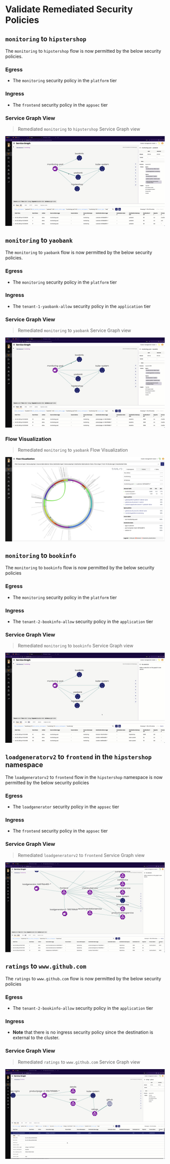 # Validate Remediated Security Policies

## `monitoring` to `hipstershop`

The `monitoring` to `hipstershop` flow is now permitted by the below security policies.

### Egress

- The `monitoring` security policy in the `platform` tier

### Ingress

- The `frontend` security policy in the `appsec` tier

### Service Graph View

> Remediated `monitoring` to `hipstershop` Service Graph view

![sg-monitoring-hipstershop-gif](images/sg-monitoring-hipstershop.gif)

## `monitoring` to `yaobank`

The `monitoring` to `yaobank` flow is now permitted by the below security policies.

### Egress

- The `monitoring` security policy in the `platform` tier

### Ingress

- The `tenant-1-yaobank-allow` security policy in the `application` tier

### Service Graph View

> Remediated `monitoring` to `yaobank` Service Graph view

![sg-monitoring-yaobank-gif](images/sg-monitoring-yaobank.gif)

### Flow Visualization

> Remediated `monitoring` to `yaobank` Flow Visualization

![fv-monitoring-yaobank-gif](images/fv-monitoring-yaobank.png)

## `monitoring` to `bookinfo`

The `monitoring` to `bookinfo` flow is now permitted by the below security policies

### Egress

- The `monitoring` security policy in the `platform` tier

### Ingress

- The `tenant-2-bookinfo-allow` security policy in the `application` tier

### Service Graph View

> Remediated `monitoring` to `bookinfo` Service Graph view

![sg-monitor-bookinfo-gif](images/sg-monitor-bookinfo.gif)


## `loadgeneratorv2` to `frontend` in the `hipstershop` namespace

The `loadgeneratorv2` to `frontend` flow in the `hipstershop` namespace is now permitted by the below security policies

### Egress

- The `loadgenerator` security policy in the `appsec` tier

### Ingress

- The `frontend` security policy in the `appsec` tier

### Service Graph View

> Remediated `loadgeneratorv2` to `frontend`  Service Graph view

![sg-loadgeneratorv2-frontened-gif](images/loadgeneratorv2-frontend.gif)

## `ratings` to `www.github.com`

The `ratings` to `www.github.com` flow is now permitted by the below security policies

### Egress

- The `tenant-2-bookinfo-allow` security policy in the `application` tier

### Ingress

- **Note** that there is no ingress security policy since the destination is external to the cluster.

### Service Graph View

> Remediated `ratings` to `www.github.com` Service Graph view

![sg-ratings-github-gif](images/ratings-github.gif)